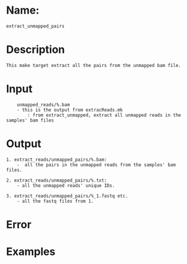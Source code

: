 # Name: 
    extract_unmapped_pairs 

# Description
    This make target extract all the pairs from the unmapped bam file.

# Input
        unmapped_reads/%.bam  
        - this is the output from extracReads.mk
            : from extract_unmapped, extract all unmapped reads in the samples' bam files

# Output
    1. extract_reads/unmapped_pairs/%.bam:
        -  all the pairs in the unmapped reads from the samples' bam files.

    2. extract_reads/unmapped_pairs/%.txt:
        - all the unmapped reads' unique IDs.

    3. extract_reads/unmapped_pairs/%_1.fastq etc.
        - all the fastq files from 1.
        
# Error

# Examples
